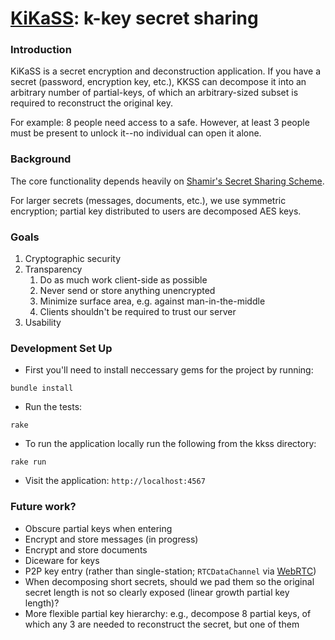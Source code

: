 # [KiKaSS](https://kkss.lidaka.io/): k-key secret sharing

### Introduction
KiKaSS is a secret encryption and deconstruction application. If you have a secret (password, encryption key, etc.), KKSS can decompose it into an arbitrary number of partial-keys, of which an arbitrary-sized subset is required to reconstruct the original key.

For example: 8 people need access to a safe. However, at least 3 people must be present to unlock it--no individual can open it alone.

### Background
The core functionality depends heavily on [Shamir's Secret Sharing Scheme](https://en.wikipedia.org/wiki/Shamir%27s_Secret_Sharing).

For larger secrets (messages, documents, etc.), we use symmetric encryption; partial key distributed to users are decomposed AES keys.

### Goals
1. Cryptographic security
2. Transparency
    1. Do as much work client-side as possible
    2. Never send or store anything unencrypted
    3. Minimize surface area, e.g. against man-in-the-middle
    4. Clients shouldn't be required to trust our server
3. Usability

### Development Set Up
- First you'll need to install neccessary gems for the project by running:
```
bundle install
```
- Run the tests:
```
rake
```
- To run the application locally run the following from the kkss directory:
```
rake run
```
- Visit the application: `http://localhost:4567`

### Future work?
- Obscure partial keys when entering
- Encrypt and store messages (in progress)
- Encrypt and store documents
- Diceware for keys
- P2P key entry (rather than single-station; `RTCDataChannel` via [WebRTC](https://webrtc.org/))
- When decomposing short secrets, should we pad them so the original secret length is not so clearly exposed (linear growth partial key length)?
- More flexible partial key hierarchy: e.g., decompose 8 partial keys, of which any 3 are needed to reconstruct the secret, but one of them
